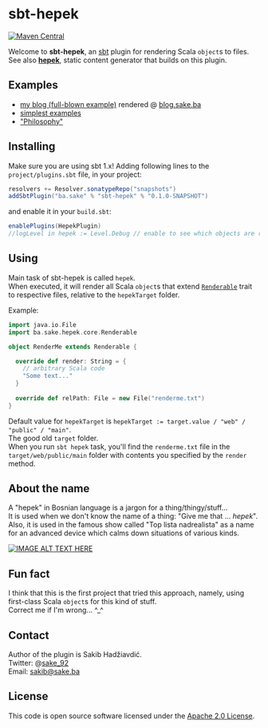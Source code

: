 # sbt-hepek
[![Maven Central](https://maven-badges.herokuapp.com/maven-central/ba.sake/sbt-hepek/badge.svg)](https://maven-badges.herokuapp.com/maven-central/ba.sake/sbt-hepek)  

Welcome to **sbt-hepek**, an [sbt](http://www.scala-sbt.org) plugin for rendering Scala `object`s to files.  
See also [**hepek**](https://github.com/sake92/hepek), static content generator that builds on this plugin.

## Examples
- [my blog (full-blown example)](https://github.com/sake92/sake-ba-source) rendered @ [blog.sake.ba](https://blog.sake.ba)
- [simplest examples](https://github.com/sake92/hepek-examples)
- ["Philosophy"](https://dev.to/sake_92/render-static-site-from-scala-code)

## Installing

Make sure you are using sbt 1.x!
Adding following lines to the `project/plugins.sbt` file, in your project:

```scala
resolvers += Resolver.sonatypeRepo("snapshots")
addSbtPlugin("ba.sake" % "sbt-hepek" % "0.1.0-SNAPSHOT")
```

and enable it in your `build.sbt`: 

```scala
enablePlugins(HepekPlugin)
//logLevel in hepek := Level.Debug // enable to see which objects are rendered
```

## Using

Main task of sbt-hepek is called `hepek`.  
When executed, it will render all Scala `object`s that extend [`Renderable`](https://github.com/sake92/hepek-core/blob/master/src/main/java/ba/sake/hepek/core/Renderable.java) 
trait to respective files, relative to the `hepekTarget` folder.  

Example:

```scala
import java.io.File
import ba.sake.hepek.core.Renderable

object RenderMe extends Renderable {

  override def render: String = {
    // arbitrary Scala code
    "Some text..."
  }
  
  override def relPath: File = new File("renderme.txt")
}
```

Default value for `hepekTarget` is `hepekTarget := target.value / "web" / "public" / "main"`.  
The good old `target` folder.  
When you run `sbt hepek` task, you'll find the `renderme.txt` file in the `target/web/public/main` folder with contents you specified by the `render` method.

## About the name

A "hepek" in Bosnian language is a jargon for a thing/thingy/stuff...  
It is used when we don't know the name of a thing: "Give me that ... *hepek*".  
Also, it is used in the famous show called "Top lista nadrealista" as a name for an advanced device which calms down situations of various kinds.  

[![IMAGE ALT TEXT HERE](http://img.youtube.com/vi/Jc9SeKu-YwQ/0.jpg)](https://youtu.be/Jc9SeKu-YwQ?t=2m11s)

## Fun fact
I think that this is the first project that tried this approach, namely, using first-class Scala `object`s for this kind of stuff.  
Correct me if I'm wrong... ^_^

## Contact

Author of the plugin is Sakib Hadžiavdić.  
Twitter: @[sake_92](https://twitter.com/sake_92)  
Email: sakib@sake.ba

## License
This code is open source software licensed under the [Apache 2.0 License](http://www.apache.org/licenses/LICENSE-2.0.html).
